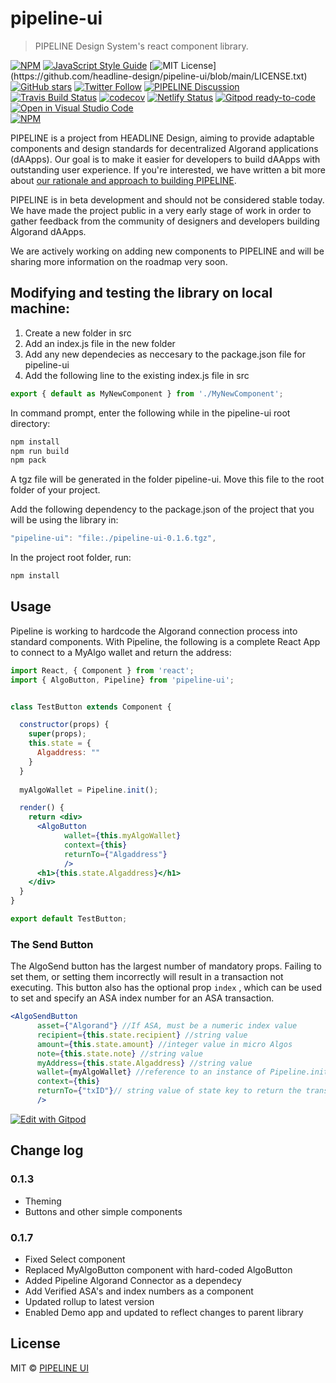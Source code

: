 # pipeline-ui

> PIPELINE Design System&#x27;s react component library.

[![NPM](https://img.shields.io/npm/v/pipeline-ui.svg)](https://www.npmjs.com/package/pipeline-ui)
[![JavaScript Style Guide](https://img.shields.io/badge/code_style-standard-brightgreen.svg)](https://standardjs.com)
[![MIT License](https://img.shields.io/apm/l/atomic-design-ui.svg?)](https://github.com/headline-design/pipeline-ui/blob/main/LICENSE.txt)
[![GitHub stars](https://img.shields.io/github/stars/tterb/playmusic.svg?style=social&label=Star)](https://github.com/headline-design/pipeline-ui)
[![Twitter Follow](https://img.shields.io/twitter/follow/pipeline_ui.svg?style=social)](https://twitter.com/pipeline_ui)
[![PIPELINE Discussion](https://img.shields.io/badge/discussions-on%20github-blue)](https://github.com/headline-design/pipeline-ui/discussions)
[![Travis Build Status](https://travis-ci.com/headline-design/pipeline-ui.svg?branch=master)](https://travis-ci.com/headline-design/pipeline-ui)
[![codecov](https://codecov.io/gh/headline-design/pipeline-ui/branch/main/graph/badge.svg?token=CA32VFU6F0)](https://codecov.io/gh/headline-design/pipeline-ui)
[![Netlify Status](https://api.netlify.com/api/v1/badges/40588036-5b95-4358-a88a-e601e5db99e1/deploy-status)](https://app.netlify.com/sites/zealous-meitner-907a4d/deploys)
[![Gitpod ready-to-code](https://img.shields.io/badge/Gitpod-ready--to--code-908a85?logo=gitpod)](https://gitpod.io/from-referrer/)
[![Open in Visual Studio Code](https://open.vscode.dev/badges/open-in-vscode.svg)](https://open.vscode.dev/headline-design/pipeline-ui)<br>
[![NPM](https://nodei.co/npm/pipeline-ui.png?downloads=true)](https://www.npmjs.com/package/pipeline-ui)

PIPELINE is a project from HEADLINE Design, aiming to provide adaptable components and design standards for decentralized Algorand applications (dAApps). Our goal is to make it easier for developers to build dAApps with outstanding user experience. If you're interested, we have written a bit more about [our rationale and approach to building PIPELINE](https://www.reddit.com/r/HEADLINECrypto).

PIPELINE is in beta development and should not be considered stable today. We have made the project public in a very early stage of work in order to gather feedback from the community of designers and developers building Algorand dAApps.

We are actively working on adding new components to PIPELINE and will be sharing more information on the roadmap very soon.
## Modifying and testing the library on local machine:
1. Create a new folder in src
2. Add an index.js file in the new folder
3. Add any new dependecies as neccesary to the package.json file for pipeline-ui
4. Add the following line to the existing index.js file in src
```jsx
export { default as MyNewComponent } from './MyNewComponent';
```
In command prompt, enter the following while in the pipeline-ui root directory: 

```bash cd pipeline-ui
npm install
npm run build
npm pack
```

A tgz file will be generated in the folder pipeline-ui. Move this file to the root folder of your project. 

Add the following dependency to the package.json of the project that you will be using the library in:

```jsx
"pipeline-ui": "file:./pipeline-ui-0.1.6.tgz",
```

In the project root folder, run: 
```bash 
npm install
```

## Usage

Pipeline is working to hardcode the Algorand connection process into standard components. With Pipeline, the following is a complete React App to connect to a MyAlgo wallet and return the address:

```jsx
import React, { Component } from 'react';
import { AlgoButton, Pipeline} from 'pipeline-ui';


class TestButton extends Component {

  constructor(props) {
    super(props);
    this.state = {
      Algaddress: ""
    }
  }
  
  myAlgoWallet = Pipeline.init();

  render() {
    return <div>
      <AlgoButton 
            wallet={this.myAlgoWallet} 
            context={this} 
            returnTo={"Algaddress"} 
            />
      <h1>{this.state.Algaddress}</h1>
    </div>
  }
}

export default TestButton;
```

### The Send Button
The AlgoSend button has the largest number of mandatory props. Failing to set them, or setting them incorrectly will result in a transaction not executing. This button also has the optional prop `index` , which can be used to set and specify an ASA index number for an ASA transaction. 

```jsx
<AlgoSendButton
      asset={"Algorand"} //If ASA, must be a numeric index value
      recipient={this.state.recipient} //string value
      amount={this.state.amount} //integer value in micro Algos
      note={this.state.note} //string value
      myAddress={this.state.Algaddress} //string value
      wallet={myAlgoWallet} //reference to an instance of Pipeline.init(); that is called once when the app is initialized
      context={this}
      returnTo={"txID"}// string value of state key to return the transaction id
      />
```

[![Edit with Gitpod](https://gitpod.io/button/open-in-gitpod.svg)](https://gitpod.io/#https://github.com/headline-design/pipeline-ui)

## Change log

### 0.1.3

- Theming
- Buttons and other simple components

### 0.1.7

- Fixed Select component
- Replaced MyAlgoButton component with hard-coded AlgoButton
- Added Pipeline Algorand Connector as a dependecy
- Add Verified ASA's and index numbers as a component
- Updated rollup to latest version
- Enabled Demo app and updated to reflect changes to parent library

## License

MIT © [PIPELINE UI](https://github.com/headline-design/pipeline-ui)
